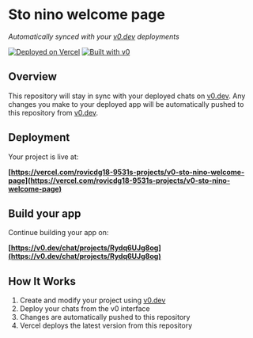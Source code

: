 # Sto nino welcome page

*Automatically synced with your [v0.dev](https://v0.dev) deployments*

[![Deployed on Vercel](https://img.shields.io/badge/Deployed%20on-Vercel-black?style=for-the-badge&logo=vercel)](https://vercel.com/rovicdg18-9531s-projects/v0-sto-nino-welcome-page)
[![Built with v0](https://img.shields.io/badge/Built%20with-v0.dev-black?style=for-the-badge)](https://v0.dev/chat/projects/Rydq6UJg8og)

## Overview

This repository will stay in sync with your deployed chats on [v0.dev](https://v0.dev).
Any changes you make to your deployed app will be automatically pushed to this repository from [v0.dev](https://v0.dev).

## Deployment

Your project is live at:

**[https://vercel.com/rovicdg18-9531s-projects/v0-sto-nino-welcome-page](https://vercel.com/rovicdg18-9531s-projects/v0-sto-nino-welcome-page)**

## Build your app

Continue building your app on:

**[https://v0.dev/chat/projects/Rydq6UJg8og](https://v0.dev/chat/projects/Rydq6UJg8og)**

## How It Works

1. Create and modify your project using [v0.dev](https://v0.dev)
2. Deploy your chats from the v0 interface
3. Changes are automatically pushed to this repository
4. Vercel deploys the latest version from this repository